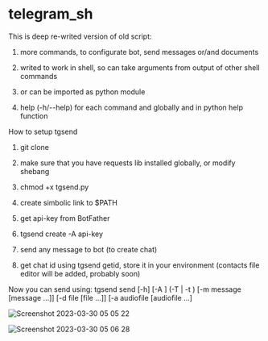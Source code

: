 # telegram_sh

This is deep re-writed version of old script:



1) more commands, to configurate bot, send messages or/and documents

2) writed to work in shell, so can take arguments from output of other shell commands

3) or can be imported as python module

4) help (-h/--help) for each command and globally and in python help function


How to setup tgsend

1) git clone

2) make sure that you have requests lib installed globally, or modify shebang

3) chmod +x tgsend.py

4) create simbolic link to $PATH


5) get api-key from BotFather

6) tgsend create -A api-key

7) send any message to bot (to create chat)

8) get chat id using tgsend getid, store it in your environment (contacts file editor will be added, probably soon)

Now you can send using:
  tgsend send [-h] [-A <API-key>] (-T <chat id> | -t <chat name>) [-m message [message ...]] [-d file [file ...]] [-a audiofile [audiofile ...]
 

![Screenshot 2023-03-30 05 05 22](https://user-images.githubusercontent.com/97762325/228718569-cf91b04f-ae99-45cd-9c61-c9e33c87153c.png)

  
![Screenshot 2023-03-30 05 06 28](https://user-images.githubusercontent.com/97762325/228718469-0bbbc9db-1794-4380-ba59-a8f1bd94d08a.png)

